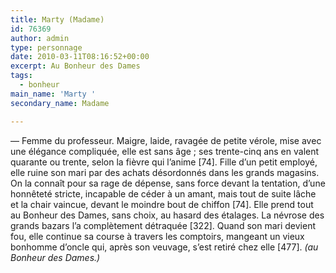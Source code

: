 ```yaml
---
title: Marty (Madame)
id: 76369
author: admin
type: personnage
date: 2010-03-11T08:16:52+00:00
excerpt: Au Bonheur des Dames
tags:
  - bonheur
main_name: 'Marty '
secondary_name: Madame

---
```

— Femme du professeur. Maigre, laide, ravagée de petite vérole, mise avec une élégance compliquée, elle est sans âge ; ses trente-cinq ans en valent quarante ou trente, selon la fièvre qui l’anime [74]. Fille d’un petit employé, elle ruine son mari par des achats désordonnés dans les grands magasins. On la connaît pour sa rage de dépense, sans force devant la tentation, d’une honnêteté stricte, incapable de céder à un amant, mais tout de suite lâche et la chair vaincue, devant le moindre bout de chiffon [74]. Elle prend tout au Bonheur des Dames, sans choix, au hasard des étalages. La névrose des grands bazars l’a complètement détraquée [322]. Quand son mari devient fou, elle continue sa course à travers les comptoirs, mangeant un vieux bonhomme d’oncle qui, après son veuvage, s’est retiré chez elle [477]. _(au Bonheur des Dames.)_
